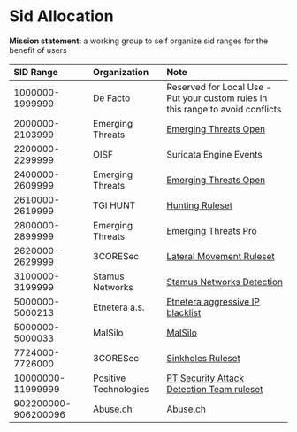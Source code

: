 # Sid Allocation

**Mission statement**: a working group to self organize sid ranges for the benefit of users


|      SID Range      | Organization          | Note                                                                                                 |
| :------------------ | :-------------------- | :--------------------------------------------------------------------------------------------------- |
| 1000000-1999999     | De Facto              | Reserved for Local Use - Put your custom rules in this range to avoid conflicts                      |
| 2000000-2103999     | Emerging Threats      | [Emerging Threats Open](https://doc.emergingthreats.net/bin/view/Main/SidAllocation)                 |
| 2200000-2299999     | OISF                  | Suricata Engine Events                                                                               |
| 2400000-2609999     | Emerging Threats      | [Emerging Threats Open](https://doc.emergingthreats.net/bin/view/Main/SidAllocation)                 |
| 2610000-2619999     | TGI HUNT              | [Hunting Ruleset](https://github.com/travisbgreen/hunting-rules)                                     |
| 2800000-2899999     | Emerging Threats      | [Emerging Threats Pro](https://doc.emergingthreats.net/bin/view/Main/SidAllocation)                  |
| 2620000-2629999     | 3CORESec              | [Lateral Movement Ruleset](https://dtection.io/ruleset)                                              |
| 3100000-3199999     | Stamus Networks       | [Stamus Networks Detection](https://stamus-networks.com)                                             |
| 5000000-5000213     | Etnetera a.s.         | [Etnetera aggressive IP blacklist](https://security.etnetera.cz/feeds/etn_aggressive.rules)          |
| 5000000-5000033     | MalSilo               | [MalSilo](https://malsilo.gitlab.io/feeds/)                                                          |
| 7724000-7726000     | 3CORESec              | [Sinkholes Ruleset](https://dtection.io/ruleset)                                                     |
| 10000000-11999999   | Positive Technologies | [PT Security Attack Detection Team ruleset](https://github.com/ptresearch/AttackDetection#sid-range) |
| 902200000-906200096 | Abuse.ch              | Abuse.ch                                                                                             |


